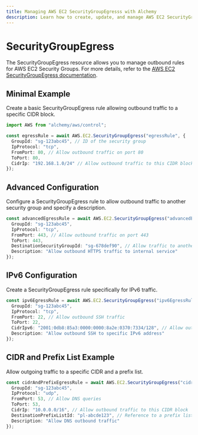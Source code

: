 ```yaml
---
title: Managing AWS EC2 SecurityGroupEgresss with Alchemy
description: Learn how to create, update, and manage AWS EC2 SecurityGroupEgresss using Alchemy Cloud Control.
---
```


# SecurityGroupEgress

The SecurityGroupEgress resource allows you to manage outbound rules for AWS EC2 Security Groups. For more details, refer to the [AWS EC2 SecurityGroupEgress documentation](https://docs.aws.amazon.com/ec2/latest/userguide/).

## Minimal Example

Create a basic SecurityGroupEgress rule allowing outbound traffic to a specific CIDR block.

```ts
import AWS from "alchemy/aws/control";

const egressRule = await AWS.EC2.SecurityGroupEgress("egressRule", {
  GroupId: "sg-123abc45", // ID of the security group
  IpProtocol: "tcp",
  FromPort: 80, // Allow outbound traffic on port 80
  ToPort: 80,
  CidrIp: "192.168.1.0/24" // Allow outbound traffic to this CIDR block
});
```

## Advanced Configuration

Configure a SecurityGroupEgress rule to allow outbound traffic to another security group and specify a description.

```ts
const advancedEgressRule = await AWS.EC2.SecurityGroupEgress("advancedEgressRule", {
  GroupId: "sg-123abc45",
  IpProtocol: "tcp",
  FromPort: 443, // Allow outbound traffic on port 443
  ToPort: 443,
  DestinationSecurityGroupId: "sg-678def90", // Allow traffic to another security group
  Description: "Allow outbound HTTPS traffic to internal service"
});
```

## IPv6 Configuration

Create a SecurityGroupEgress rule specifically for IPv6 traffic.

```ts
const ipv6EgressRule = await AWS.EC2.SecurityGroupEgress("ipv6EgressRule", {
  GroupId: "sg-123abc45",
  IpProtocol: "tcp",
  FromPort: 22, // Allow outbound SSH traffic
  ToPort: 22,
  CidrIpv6: "2001:0db8:85a3:0000:0000:8a2e:0370:7334/128", // Allow outbound traffic to this IPv6 address
  Description: "Allow outbound SSH to specific IPv6 address"
});
```

## CIDR and Prefix List Example

Allow outgoing traffic to a specific CIDR and a prefix list.

```ts
const cidrAndPrefixEgressRule = await AWS.EC2.SecurityGroupEgress("cidrAndPrefixEgressRule", {
  GroupId: "sg-123abc45",
  IpProtocol: "udp",
  FromPort: 53, // Allow DNS queries
  ToPort: 53,
  CidrIp: "10.0.0.0/16", // Allow outbound traffic to this CIDR block
  DestinationPrefixListId: "pl-abcde123", // Reference to a prefix list
  Description: "Allow DNS outbound traffic"
});
```